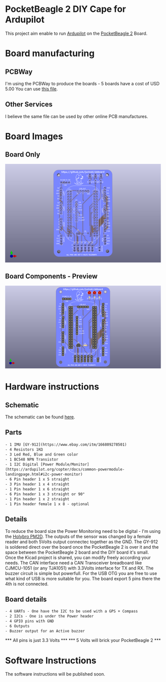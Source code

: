 # PocketBeagle 2 DIY Cape for Ardupilot
This project aim enable to run [Ardupilot](https://ardupilot.org/) on the [PocketBeagle 2](https://www.beagleboard.org/boards/pocketbeagle-2) Board.

# Board manufacturing
## PCBWay
I'm using the PCBWay to produce the boards - 5 boards have a cost of USD 5.00
You can use [this file](Board_Archives_Manufacturing/PocketPilot2.kicad_pcb.zip).

## Other Services
I believe the same file can be used by other online PCB manufactures.

# Board Images
## Board Only
![BOARD ONLY](Images/BoardTop.png)

## Board Components - Preview
![BOARD_PARTS](Images/BoardTopComponentes.png)

# Hardware instructions
## Schematic
The schematic can be found [here](Schematic/PocketPilot2.pdf).

## Parts
	- 1 IMU [GY-912](https://www.ebay.com/itm/166809278501)
	- 4 Resistors 1KΩ
	- 3 Led Red, Blue and Green color 
	- 1 BC548 NPN Transistor
	- 1 I2C Digital [Power Module/Monitor](https://ardupilot.org/copter/docs/common-powermodule-landingpage.html#i2c-power-monitor)
	- 6 Pin header 1 x 5 straight
	- 3 Pin header 1 x 4 straight
	- 1 Pin header 1 x 6 straight
	- 6 Pin header 1 x 3 straight or 90°
	- 1 Pin header 1 x 2 straight
	- 1 Pin header female 1 x 8 - optional

## Details
To reduce the board size the Power Monitoring need to be digital - I'm using the [Holybro PM2D](https://holybro.com/products/pm02d-power-module?srsltid=AfmBOoraJGVR_kFEiSwKRgzMLQZ1dEZXMhWgGvN6DEnkXQVvNgj2pTN2).
The outputs of the sensor was changed by a female reader and both 5Volts output connectec together as the GND.
The GY-912 is soldered direct over the board once the PocketBeagle 2 is over it and the space between the PocketBeagle 2 board and the DIY board it's small.
Once the Kicad project is shared, you can modify freely according your needs.
The CAN interface need a CAN Transceiver breadboard like CJMCU-1051 (or any TJA1051) with 3.3Volts interface for TX and RX.
The buzzer circuit is simple but powerfull.
For the USB OTG you are free to use what kind of USB is more suitable for you. The board export 5 pins there the 4th is not connected.

## Board details
	- 4 UARTs - One have the I2C to be used with a GPS + Compass
 	- 2 I2Cs - One is under the Power header
  	- 4 GPIO pins with GND
   	- 6 Outputs
   	- Buzzer output for an Active buzzer
*** All pins is just 3.3 Volts ***
*** 5 Volts will brick your PocketBeagle 2 ***

# Software Instructions
The software instructions will be published soon.
